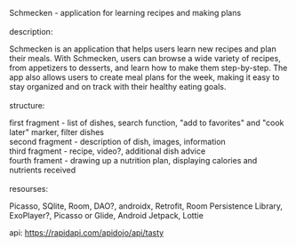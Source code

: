 Schmecken - application for learning recipes and making plans<br/><br/>
description:

Schmecken is an application that helps users learn new recipes and plan their meals. With Schmecken, users can browse a wide variety of recipes, from appetizers to desserts, and learn how to make them step-by-step. The app also allows users to create meal plans for the week, making it easy to stay organized and on track with their healthy eating goals.
<br/><br/>
structure:<br/>

first fragment - list of dishes, search function, "add to favorites" and "cook later" marker, filter dishes <br/>
second fragment - description of dish, images, information<br/>
third fragment - recipe, video?, additional dish advice<br/>
fourth frament - drawing up a nutrition plan, displaying calories and nutrients received<br/>
<br/>
resourses:<br/>

Picasso, SQlite, Room, DAO?, androidx, Retrofit, Room Persistence Library, ExoPlayer?, Picasso or Glide, Android Jetpack, Lottie<br/>

api: https://rapidapi.com/apidojo/api/tasty
